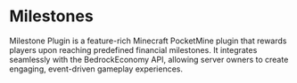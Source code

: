 # Milestones
Milestone Plugin is a feature-rich Minecraft PocketMine plugin that rewards players upon reaching predefined financial milestones. It integrates seamlessly with the BedrockEconomy API, allowing server owners to create engaging, event-driven gameplay experiences.
